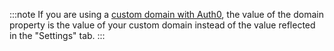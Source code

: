 <!-- markdownlint-disable MD041 -->

:::note
If you are using a <a href="/custom-domains" target="_blank">custom domain with Auth0</a>, the value of the domain property is the value of your custom domain instead of the value reflected in the "Settings" tab.
:::
